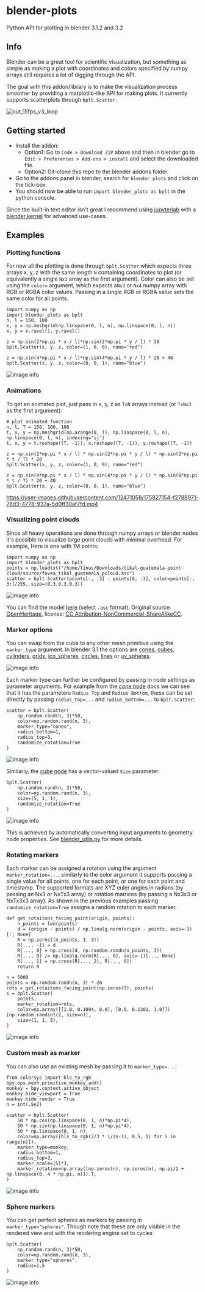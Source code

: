 # blender-plots

Python API for plotting in blender 3.1.2 and 3.2

## Info

Blender can be a great tool for scientific visualization, but something as simple as making a plot with coordinates and
colors specified by numpy arrays still requires a lot of digging through the API.

The goal with this addon/library is to make the visualization process smoother by providing a matplotlib-like API for
making plots. It currently supports scatterplots through `bplt.Scatter`.

![out_15fps_v3_loop](https://user-images.githubusercontent.com/12471058/175826002-dc6ba8d5-a1c1-4b27-ae64-fc8085e46958.gif)

## Getting started

* Install the addon:
    * Option1: Go to `Code > Download ZIP` above and then in blender go to `Edit > Preferences > Add-ons > install` and
      select the downloaded file.
    * Option2: Git-clone this repo to the blender addons folder.
* Go to the addons panel in blender, search for `blender plots` and click on the tick-box.
* You should now be able to run `import blender_plots as bplt` in the python console.

Since the built-in text editor isn't great I recommend using [jupyterlab](https://jupyter.org/)
with
a [blender kernel](https://github.com/cheng-chi/blender_notebook)
for advanced use-cases.

## Examples

### Plotting functions

For now all the plotting is done through `bplt.Scatter` which expects three arrays x, y, z with the same length `N`
containing coordinates to plot (or equivalently a single `Nx3` array as the first argument). Color can also be set using
the `color=` argument, which expects a`Nx3` or `Nx4` numpy array with RGB or RGBA color values. Passing in a single RGB
or RGBA value sets the same color for all points.

```
import numpy as np
import blender_plots as bplt
n, l = 150, 100
x, y = np.meshgrid(np.linspace(0, l, n), np.linspace(0, l, n))
x, y = x.ravel(), y.ravel()

z = np.sin(2*np.pi * x / l)*np.sin(2*np.pi * y / l) * 20
bplt.Scatter(x, y, z, color=(1, 0, 0), name="red")

z = np.sin(4*np.pi * x / l)*np.sin(4*np.pi * y / l) * 20 + 40
bplt.Scatter(x, y, z, color=(0, 0, 1), name="blue")
```

![image info](./images/sinusoids_editor.png)

### Animations

To get an animated plot, just pass in x, y, z as `TxN` arrays instead (or `TxNx3` as the first argument):

```
# plot animated function
n, l, T = 150, 100, 100
t, x, y = np.meshgrid(np.arange(0, T), np.linspace(0, l, n), np.linspace(0, l, n), indexing='ij')
t, x, y = t.reshape((T, -1)), x.reshape((T, -1)), y.reshape((T, -1))

z = np.sin(2*np.pi * x / l) * np.sin(2*np.pi * y / l) * np.sin(2*np.pi * t / T) * 20
bplt.Scatter(x, y, z, color=(1, 0, 0), name="red")

z = np.sin(4*np.pi * x / l) * np.sin(4*np.pi * y / l) * np.sin(8*np.pi * t / T) * 20 + 40
bplt.Scatter(x, y, z, color=(0, 0, 1), name="blue")
```

https://user-images.githubusercontent.com/12471058/175827154-f2788971-78d3-4778-937a-5d0ff30af7fd.mp4

### Visualizing point clouds

Since all heavy operations are done through numpy arrays or blender nodes it's possible to visualize large point clouds
with minimal overhead. For example, Here is one with 1M points:

```
import numpy as np
import blender_plots as bplt
points = np.loadtxt("/home/linus/Downloads/tikal-guatemala-point-cloud/source/fovea_tikal_guatemala_pcloud.asc")
scatter = bplt.Scatter(points[:, :3] - points[0, :3], color=points[:, 3:]/255, size=(0.3,0.3,0.3))
```

![image info](./images/tikal.png)

You can find the
model [here](https://sketchfab.com/3d-models/tikal-guatemala-point-cloud-ea0a4612234c4aa3bad3ad68dd369953)
(select `.asc` format). Original source: [OpenHeritage](https://openheritage3d.org/project.php?id=708h-ss96),
license: [CC Attribution-NonCommercial-ShareAlikeCC](https://creativecommons.org/licenses/by-nc-sa/4.0/).

### Marker options

You can swap from the cube to any other mesh primitive using the `marker_type` argument. In blender 3.1 the options are
[cones](https://docs.blender.org/manual/en/3.1/modeling/geometry_nodes/mesh_primitives/cone.html),
[cubes](https://docs.blender.org/manual/en/3.1/modeling/geometry_nodes/mesh_primitives/cube.html),
[cylinders](https://docs.blender.org/manual/en/3.1/modeling/geometry_nodes/mesh_primitives/cylinder.html),
[grids](https://docs.blender.org/manual/en/3.1/modeling/geometry_nodes/mesh_primitives/grid.html),
[ico_spheres](https://docs.blender.org/manual/en/3.1/modeling/geometry_nodes/mesh_primitives/icosphere.html),
[circles](https://docs.blender.org/manual/en/3.1/modeling/geometry_nodes/mesh_primitives/mesh_circle.html),
[lines](https://docs.blender.org/manual/en/3.1/modeling/geometry_nodes/mesh_primitives/mesh_line.html) or
[uv_spheres](https://docs.blender.org/manual/en/3.1/modeling/geometry_nodes/mesh_primitives/uv_sphere.html).

![image info](./images/markers.png)

Each marker type can further be configured by passing in node settings as parameter arguments. For example from
the [cone node](https://docs.blender.org/manual/en/3.1/modeling/geometry_nodes/mesh_primitives/cone.html)
docs we can see that it has the parameters `Radius Top` and `Radius Bottom`, these can be set directly by
passing `radius_top=...`
and `radius_bottom=...` to `bplt.Scatter`:

```
scatter = bplt.Scatter(
    np.random.rand(n, 3)*50,
    color=np.random.rand(n, 3),
    marker_type="cones",
    radius_bottom=1,
    radius_top=3,
    randomize_rotation=True
)
```

![image info](./images/cones.png)

Similarly, the [cube node](https://docs.blender.org/manual/en/latest/modeling/geometry_nodes/mesh_primitives/cube.html)
has a vector-valued `Size` parameter:

```
bplt.Scatter(
    np.random.rand(n, 3)*50,
    color=np.random.rand(n, 3),
    size=(5, 1, 1),
    randomize_rotation=True
)
```

![image info](./images/rotated.png)

This is achieved by automatically converting input arguments to geometry node properties.
See [blender_utils.py](https://github.com/Linusnie/blender_plots/blob/main/blender_utils.py)
for more details.

### Rotating markers
Each marker can be assigned a rotation using the argument `marker_rotation=...`, similarly to the color argument it
supports passing a single value for all points, one for each point, or one for each point and timestamp.
The supported formats are XYZ euler angles in radians (by passing an Nx3 or NxTx3 array) or rotation matrices
(by passing a Nx3x3 or NxTx3x3 array). As shown in the previous examples passing `randomize_rotation=True` assigns a
random rotation to each marker.

```
def get_rotaitons_facing_point(origin, points):
    n_points = len(points)
    d = (origin - points) / np.linalg.norm(origin - points, axis=-1)[:, None]
    R = np.zeros((n_points, 3, 3))
    R[..., -1] = d
    R[..., 0] = np.cross(d, np.random.randn(n_points, 3))
    R[..., 0] /= np.linalg.norm(R[..., 0], axis=-1)[..., None]
    R[..., 1] = np.cross(R[..., 2], R[..., 0])
    return R

n = 5000
points = np.random.randn(n, 3) * 20
rots = get_rotaitons_facing_point(np.zeros(3), points)
s = bplt.Scatter(
    points,
    marker_rotation=rots,
    color=np.array([[1.0, 0.1094, 0.0], [0.0, 0.1301, 1.0]])[np.random.randint(2, size=n)],
    size=(1, 1, 5),
)
```

![image info](./images/rots.png)

### Custom mesh as marker

You can also use an existing mesh by passing it to `marker_type=...`:

```
from colorsys import hls_to_rgb
bpy.ops.mesh.primitive_monkey_add()
monkey = bpy.context.active_object
monkey.hide_viewport = True
monkey.hide_render = True
n = int(.5e2)

scatter = bplt.Scatter(
    50 * np.cos(np.linspace(0, 1, n)*np.pi*4),
    50 * np.sin(np.linspace(0, 1, n)*np.pi*4),
    50 * np.linspace(0, 1, n),
    color=np.array([hls_to_rgb(2/3 * i/(n-1), 0.5, 1) for i in range(n)]),
    marker_type=monkey,
    radius_bottom=1,
    radius_top=3,
    marker_scale=[5]*3,
    marker_rotation=np.array([np.zeros(n), np.zeros(n), np.pi/2 + np.linspace(0, 4 * np.pi, n)]).T,
)
```

![image info](./images/suzannes_spiral.png)

### Sphere markers

You can get perfect spheres as markers by passing in `marker_type="spheres"`. Though note that these are only visible in
the rendered view and with the rendering engine set to cycles

```
bplt.Scatter(
    np.random.rand(n, 3)*50,
    color=np.random.rand(n, 3),
    marker_type="spheres",
    radius=1.5
)
```

![image info](./images/spheres.png)
